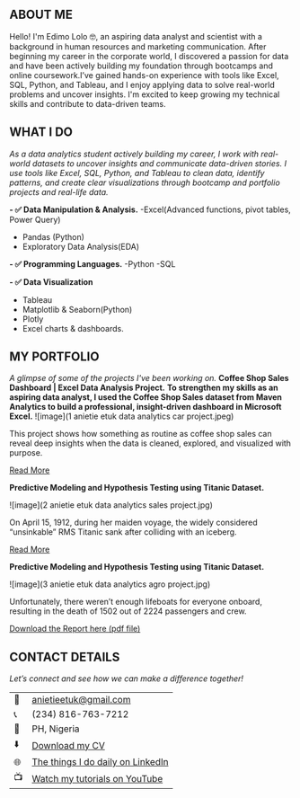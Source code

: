<!--Section 1: Introduce your self-->
## ABOUT ME

Hello! I'm Edimo Lolo 🤓,  an aspiring data analyst and scientist with a background in human resources and marketing communication. After beginning my career in the corporate world, I discovered a passion for data and have been actively building my foundation through bootcamps and online coursework.I’ve gained hands-on experience with tools like Excel, SQL, Python, and Tableau, and I enjoy applying data to solve real-world problems and uncover insights. I'm excited to keep growing my technical skills and contribute to data-driven teams.


<!--Mention your top/relevant skills here - core and soft skills-->
## WHAT I DO

*As a data analytics student actively building my career, I work with real-world datasets to uncover insights and communicate data-driven stories. I use tools like Excel, SQL, Python, and Tableau to clean data, identify patterns, and create clear visualizations through bootcamp and portfolio projects and real-life data.*

**- ✅ Data Manipulation & Analysis.**
-Excel(Advanced functions, pivot tables, Power  Query)
- Pandas (Python)
- Exploratory Data Analysis(EDA)

**- ✅ Programming Languages.**
-Python
-SQL

**- ✅  Data Visualization**
- Tableau
- Matplotlib & Seaborn(Python)
- Plotly
- Excel charts & dashboards.

<!--Section 2: List 3-4 key projects-->
## MY PORTFOLIO 

*A glimpse of some of the projects I've been working on.*
**Coffee Shop Sales Dashboard | Excel Data Analysis Project.**
**To strengthen my skills as an aspiring data analyst, I used the Coffee Shop Sales dataset from Maven Analytics to build a professional, insight-driven dashboard in Microsoft Excel.**
![image](1 anietie etuk data analytics car project.jpeg)

 This project shows how something as routine as coffee shop sales can reveal deep insights when the data is cleaned, explored, and visualized with purpose.


[Read More](https://www.linkedin.com/pulse/predictive-modeling-hypothesis-testing-using-titanic-dataset-anietie/)

**Predictive Modeling and Hypothesis Testing using Titanic Dataset.**

![image](2 anietie etuk data analytics sales project.jpg)

On April 15, 1912, during her maiden voyage, the widely considered “unsinkable” RMS Titanic sank after colliding with an iceberg. 

[Read More](https://www.linkedin.com/pulse/predictive-modeling-hypothesis-testing-using-titanic-dataset-anietie/)

**Predictive Modeling and Hypothesis Testing using Titanic Dataset.**

![image](3 anietie etuk data analytics agro project.jpg)

Unfortunately, there weren’t enough lifeboats for everyone onboard, resulting in the death of 1502 out of 2224 passengers and crew. 

<a href="17 How to Present Data to Executives by Anietie Etuk.pdf">Download the Report here (pdf file)</a>


## CONTACT DETAILS

*Let’s connect and see how we can make a difference together!*
<table>
  <tbody>
    <tr>
      <td>📧</td>
      <td><a href="mailto:anietieetuk@gmail.com">anietieetuk@gmail.com</a></td>
    </tr>
    <tr>
      <td>📞</td>
      <td>(234) 816-763-7212</td>
    </tr>
    <tr>
      <td>📍</td>
      <td>PH, Nigeria</td>
    </tr>
    <tr>
      <td>⬇️</td>
      <td><a href="https://etuk123456.github.io/portfolio1/docs/Profile.pdf">Download my CV</a></td>
    </tr>
    <tr>
      <td>🌐</td>
      <td><a href="https://linkedin.com/in/etukanietie">The things I do daily on LinkedIn</a></td>
    </tr>
    <tr>
      <td>📺</td>
      <td><a href="https://www.youtube.com/@LearnwithEtuk">Watch my tutorials on YouTube</a></td>
    </tr>
  </tbody>
</table>

   




